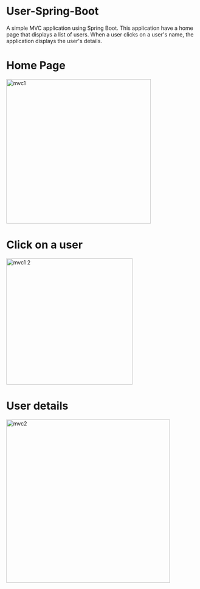 # User-Spring-Boot

A simple MVC application using Spring Boot. 
This application have a home page that displays a list of users. 
When a user clicks on a user's name, the application displays the user's details.

# Home Page
<img width="380" alt="mvc1" src="https://github.com/Jeysiva-apjs/User-Spring-Boot/assets/126048586/ff52dd9e-6af5-410b-9699-85afc377670a">

# Click on a user
<img width="332" alt="mvc1 2" src="https://github.com/Jeysiva-apjs/User-Spring-Boot/assets/126048586/42eb4615-261e-438f-a904-a0e936efc8e7">

# User details
<img width="430" alt="mvc2" src="https://github.com/Jeysiva-apjs/User-Spring-Boot/assets/126048586/446e37f8-d246-4fd0-b642-ec1884163461">

